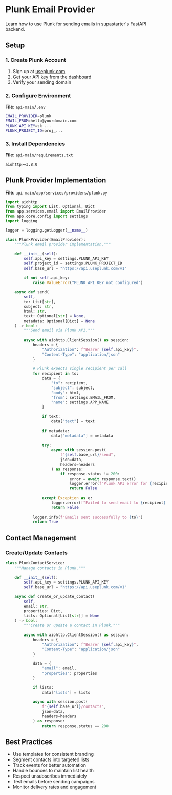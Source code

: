# Plunk Email Provider

Learn how to use Plunk for sending emails in supastarter's FastAPI backend.

## Setup

### 1. Create Plunk Account

1. Sign up at [useplunk.com](https://useplunk.com)
2. Get your API key from the dashboard
3. Verify your sending domain

### 2. Configure Environment

**File**: `api-main/.env`

```bash
EMAIL_PROVIDER=plunk
EMAIL_FROM=hello@yourdomain.com
PLUNK_API_KEY=sk_...
PLUNK_PROJECT_ID=proj_...
```

### 3. Install Dependencies

**File**: `api-main/requirements.txt`

```
aiohttp>=3.8.0
```

## Plunk Provider Implementation

**File**: `api-main/app/services/providers/plunk.py`

```python
import aiohttp
from typing import List, Optional, Dict
from app.services.email import EmailProvider
from app.core.config import settings
import logging

logger = logging.getLogger(__name__)

class PlunkProvider(EmailProvider):
    """Plunk email provider implementation."""
    
    def __init__(self):
        self.api_key = settings.PLUNK_API_KEY
        self.project_id = settings.PLUNK_PROJECT_ID
        self.base_url = "https://api.useplunk.com/v1"
        
        if not self.api_key:
            raise ValueError("PLUNK_API_KEY not configured")
    
    async def send(
        self,
        to: List[str],
        subject: str,
        html: str,
        text: Optional[str] = None,
        metadata: Optional[Dict] = None
    ) -> bool:
        """Send email via Plunk API."""
        
        async with aiohttp.ClientSession() as session:
            headers = {
                "Authorization": f"Bearer {self.api_key}",
                "Content-Type": "application/json"
            }
            
            # Plunk expects single recipient per call
            for recipient in to:
                data = {
                    "to": recipient,
                    "subject": subject,
                    "body": html,
                    "from": settings.EMAIL_FROM,
                    "name": settings.APP_NAME
                }
                
                if text:
                    data["text"] = text
                
                if metadata:
                    data["metadata"] = metadata
                
                try:
                    async with session.post(
                        f"{self.base_url}/send",
                        json=data,
                        headers=headers
                    ) as response:
                        if response.status != 200:
                            error = await response.text()
                            logger.error(f"Plunk API error for {recipient}: {error}")
                            return False
                            
                except Exception as e:
                    logger.error(f"Failed to send email to {recipient}: {str(e)}")
                    return False
            
            logger.info(f"Emails sent successfully to {to}")
            return True
```

## Contact Management

### Create/Update Contacts

```python
class PlunkContactService:
    """Manage contacts in Plunk."""
    
    def __init__(self):
        self.api_key = settings.PLUNK_API_KEY
        self.base_url = "https://api.useplunk.com/v1"
    
    async def create_or_update_contact(
        self,
        email: str,
        properties: Dict,
        lists: Optional[List[str]] = None
    ) -> bool:
        """Create or update a contact in Plunk."""
        
        async with aiohttp.ClientSession() as session:
            headers = {
                "Authorization": f"Bearer {self.api_key}",
                "Content-Type": "application/json"
            }
            
            data = {
                "email": email,
                "properties": properties
            }
            
            if lists:
                data["lists"] = lists
            
            async with session.post(
                f"{self.base_url}/contacts",
                json=data,
                headers=headers
            ) as response:
                return response.status == 200
```

## Best Practices

- Use templates for consistent branding
- Segment contacts into targeted lists
- Track events for better automation
- Handle bounces to maintain list health
- Respect unsubscribes immediately
- Test emails before sending campaigns
- Monitor delivery rates and engagement
